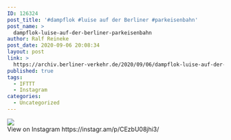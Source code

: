 ```yaml
---
ID: 126324
post_title: '#dampflok #luise auf der Berliner #parkeisenbahn'
post_name: >
  dampflok-luise-auf-der-berliner-parkeisenbahn
author: Ralf Reineke
post_date: 2020-09-06 20:08:34
layout: post
link: >
  https://archiv.berliner-verkehr.de/2020/09/06/dampflok-luise-auf-der-berliner-parkeisenbahn/
published: true
tags:
  - IFTTT
  - Instagram
categories:
  - Uncategorized
---
```

<div><img src='https://scontent-iad3-1.cdninstagram.com/v/t51.29350-15/118778716_322940039141971_5057124028897161950_n.jpg?_nc_cat=110&_nc_sid=8ae9d6&_nc_ohc=gVsiyHltzvYAX9dTicx&_nc_ht=scontent-iad3-1.cdninstagram.com&oh=1c113262702794142c1bd31ec0afd281&oe=5F7AAFB7' style='max-width:600px;' /><br/><div>View on Instagram https://instagr.am/p/CEzbU08jhi3/</div></div>